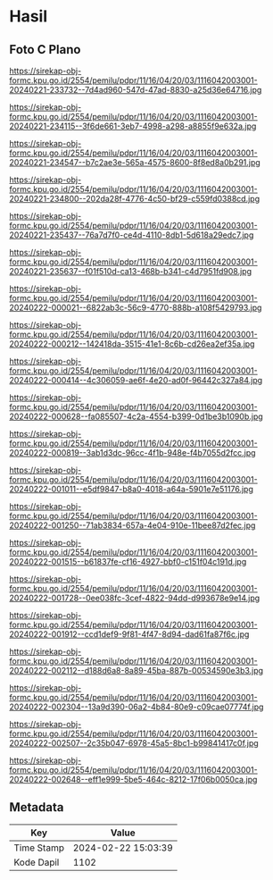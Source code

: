 # Hasil

## Foto C Plano

https://sirekap-obj-formc.kpu.go.id/2554/pemilu/pdpr/11/16/04/20/03/1116042003001-20240221-233732--7d4ad960-547d-47ad-8830-a25d36e64716.jpg

https://sirekap-obj-formc.kpu.go.id/2554/pemilu/pdpr/11/16/04/20/03/1116042003001-20240221-234115--3f6de661-3eb7-4998-a298-a8855f9e632a.jpg

https://sirekap-obj-formc.kpu.go.id/2554/pemilu/pdpr/11/16/04/20/03/1116042003001-20240221-234547--b7c2ae3e-565a-4575-8600-8f8ed8a0b291.jpg

https://sirekap-obj-formc.kpu.go.id/2554/pemilu/pdpr/11/16/04/20/03/1116042003001-20240221-234800--202da28f-4776-4c50-bf29-c559fd0388cd.jpg

https://sirekap-obj-formc.kpu.go.id/2554/pemilu/pdpr/11/16/04/20/03/1116042003001-20240221-235437--76a7d7f0-ce4d-4110-8db1-5d618a29edc7.jpg

https://sirekap-obj-formc.kpu.go.id/2554/pemilu/pdpr/11/16/04/20/03/1116042003001-20240221-235637--f01f510d-ca13-468b-b341-c4d7951fd908.jpg

https://sirekap-obj-formc.kpu.go.id/2554/pemilu/pdpr/11/16/04/20/03/1116042003001-20240222-000021--6822ab3c-56c9-4770-888b-a108f5429793.jpg

https://sirekap-obj-formc.kpu.go.id/2554/pemilu/pdpr/11/16/04/20/03/1116042003001-20240222-000212--142418da-3515-41e1-8c6b-cd26ea2ef35a.jpg

https://sirekap-obj-formc.kpu.go.id/2554/pemilu/pdpr/11/16/04/20/03/1116042003001-20240222-000414--4c306059-ae6f-4e20-ad0f-96442c327a84.jpg

https://sirekap-obj-formc.kpu.go.id/2554/pemilu/pdpr/11/16/04/20/03/1116042003001-20240222-000628--fa085507-4c2a-4554-b399-0d1be3b1090b.jpg

https://sirekap-obj-formc.kpu.go.id/2554/pemilu/pdpr/11/16/04/20/03/1116042003001-20240222-000819--3ab1d3dc-96cc-4f1b-948e-f4b7055d2fcc.jpg

https://sirekap-obj-formc.kpu.go.id/2554/pemilu/pdpr/11/16/04/20/03/1116042003001-20240222-001011--e5df9847-b8a0-4018-a64a-5901e7e51176.jpg

https://sirekap-obj-formc.kpu.go.id/2554/pemilu/pdpr/11/16/04/20/03/1116042003001-20240222-001250--71ab3834-657a-4e04-910e-11bee87d2fec.jpg

https://sirekap-obj-formc.kpu.go.id/2554/pemilu/pdpr/11/16/04/20/03/1116042003001-20240222-001515--b61837fe-cf16-4927-bbf0-c151f04c191d.jpg

https://sirekap-obj-formc.kpu.go.id/2554/pemilu/pdpr/11/16/04/20/03/1116042003001-20240222-001728--0ee038fc-3cef-4822-94dd-d993678e9e14.jpg

https://sirekap-obj-formc.kpu.go.id/2554/pemilu/pdpr/11/16/04/20/03/1116042003001-20240222-001912--ccd1def9-9f81-4f47-8d94-dad61fa87f6c.jpg

https://sirekap-obj-formc.kpu.go.id/2554/pemilu/pdpr/11/16/04/20/03/1116042003001-20240222-002112--d188d6a8-8a89-45ba-887b-00534590e3b3.jpg

https://sirekap-obj-formc.kpu.go.id/2554/pemilu/pdpr/11/16/04/20/03/1116042003001-20240222-002304--13a9d390-06a2-4b84-80e9-c09cae07774f.jpg

https://sirekap-obj-formc.kpu.go.id/2554/pemilu/pdpr/11/16/04/20/03/1116042003001-20240222-002507--2c35b047-6978-45a5-8bc1-b99841417c0f.jpg

https://sirekap-obj-formc.kpu.go.id/2554/pemilu/pdpr/11/16/04/20/03/1116042003001-20240222-002648--eff1e999-5be5-464c-8212-17f06b0050ca.jpg


## Metadata

| Key        | Value               |
| ---------- | ------------------- |
| Time Stamp | 2024-02-22 15:03:39 |
| Kode Dapil | 1102                |



